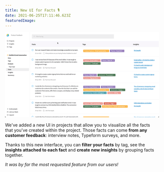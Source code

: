 ```yaml
---
title: New UI for Facts 🎙
date: 2021-06-25T17:11:46.623Z
featuredImage:
---
```


![demo new UI for facts](./2021-06-25-demo.gif)

We've added a new UI in projects that allow you to visualize all the facts that you've created within the project. Those facts can come **from any customer feedback**: interview notes, Typeform surveys, and more.

Thanks to this new interface, you can **filter your facts** by tag, see the **insights attached to each fact** and **create new insights** by grouping facts together.

_It was by far the most requested feature from our users!_

